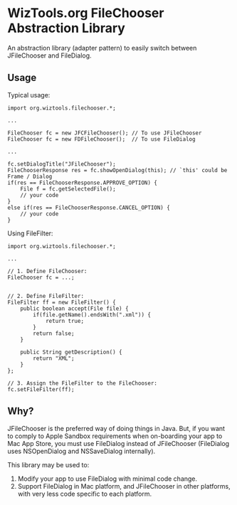 # WizTools.org FileChooser Abstraction Library

An abstraction library (adapter pattern) to easily switch between JFileChooser and FileDialog.

## Usage

Typical usage:

	import org.wiztools.filechooser.*;

	...

	FileChooser fc = new JFCFileChooser(); // To use JFileChooser
	FileChooser fc = new FDFileChooser();  // To use FileDialog

	...

	fc.setDialogTitle("JFileChooser");
	FileChooserResponse res = fc.showOpenDialog(this); // `this' could be Frame / Dialog
	if(res == FileChooserResponse.APPROVE_OPTION) {
		File f = fc.getSelectedFile();
		// your code
	}
	else if(res == FileChooserResponse.CANCEL_OPTION) {
		// your code
	}

Using FileFilter:

	import org.wiztools.filechooser.*;

	...

	// 1. Define FileChooser:
	FileChooser fc = ...;


	// 2. Define FileFilter:
	FileFilter ff = new FileFilter() {
		public boolean accept(File file) {
			if(file.getName().endsWith(".xml")) {
				return true;
			}
			return false;
		}
	
		public String getDescription() {
			return "XML";
		}
	};

	// 3. Assign the FileFilter to the FileChooser:
	fc.setFileFilter(ff);

## Why?

JFileChooser is the preferred way of doing things in Java. But, if you want to comply to Apple Sandbox requirements when on-boarding your app to Mac App Store, you must use FileDialog instead of JFileChooser (FileDialog uses NSOpenDialog and NSSaveDialog internally).

This library may be used to:

1. Modify your app to use FileDialog with minimal code change.
2. Support FileDialog in Mac platform, and JFileChooser in other platforms, with very less code specific to each platform.
